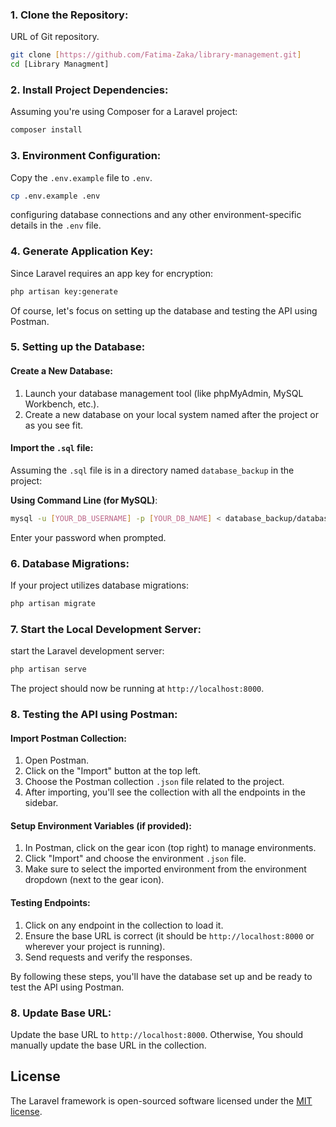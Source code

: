 

### 1. **Clone the Repository**:

URL of Git repository.

```bash
git clone [https://github.com/Fatima-Zaka/library-management.git]
cd [Library Managment]
```

### 2. **Install Project Dependencies**:

Assuming you're using Composer for a Laravel project:

```bash
composer install
```

### 3. **Environment Configuration**:

Copy the `.env.example` file to `.env`.

```bash
cp .env.example .env
```
configuring database connections and any other environment-specific details in the `.env` file.

### 4. **Generate Application Key**:

Since Laravel requires an app key for encryption:

```bash
php artisan key:generate
```
Of course, let's focus on setting up the database and testing the API using Postman.

### 5. Setting up the Database:

#### **Create a New Database**:
1. Launch your database management tool (like phpMyAdmin, MySQL Workbench, etc.).
2. Create a new database on your local system named after the project or as you see fit.

#### **Import the `.sql` file**:
Assuming the `.sql` file is in a directory named `database_backup` in the project:

**Using Command Line (for MySQL)**:
```bash
mysql -u [YOUR_DB_USERNAME] -p [YOUR_DB_NAME] < database_backup/database_name.sql
```

Enter your password when prompted.
### 6. **Database Migrations**:

If your project utilizes database migrations:

```bash
php artisan migrate
```

### 7. **Start the Local Development Server**:

start the Laravel development server:

```bash
php artisan serve
```

The project should now be running at `http://localhost:8000`.

### 8. Testing the API using Postman:

#### **Import Postman Collection**:
1. Open Postman.
2. Click on the "Import" button at the top left.
3. Choose the Postman collection `.json` file related to the project.
4. After importing, you'll see the collection with all the endpoints in the sidebar.

#### **Setup Environment Variables (if provided)**:
1. In Postman, click on the gear icon (top right) to manage environments.
2. Click "Import" and choose the environment `.json` file.
3. Make sure to select the imported environment from the environment dropdown (next to the gear icon).

#### **Testing Endpoints**:
1. Click on any endpoint in the collection to load it.
2. Ensure the base URL is correct (it should be `http://localhost:8000` or wherever your project is running).
3. Send requests and verify the responses.

By following these steps, you'll have the database set up and be ready to test the API using Postman.

### 8. **Update Base URL**:

Update the base URL to `http://localhost:8000`. Otherwise, You should manually update the base URL in the collection.
  
## License

The Laravel framework is open-sourced software licensed under the [MIT license](https://opensource.org/licenses/MIT).
